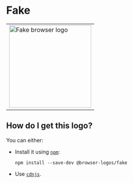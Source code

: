 # Fake

<table>
    <tr height=230>
        <td>
            <a href="https://github.com/alrra/browser-logos/tree/b76a3a6edfd11fb864fd73ab7b5b10698e032972/src/archive/fake">
                <img width=220 src="https://raw.githubusercontent.com/alrra/browser-logos/b76a3a6edfd11fb864fd73ab7b5b10698e032972/src/archive/fake/fake_512x512.png" alt="Fake browser logo">
            </a>
        </td>
    </tr>
</table>

## How do I get this logo?

You can either:

* Install it using [`npm`][npm]:

  `npm install --save-dev @browser-logos/fake`

* Use [`cdnjs`][cdnjs].

<!-- Link labels: -->

[cdnjs]: https://cdnjs.com/libraries/browser-logos
[npm]: https://www.npmjs.com/
